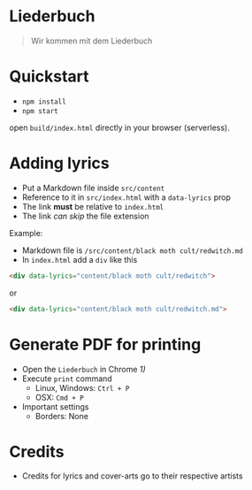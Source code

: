 # Liederbuch

> Wir kommen mit dem Liederbuch

# Quickstart

- `npm install`
- `npm start`

open `build/index.html` directly in your browser (serverless).

# Adding lyrics

- Put a Markdown file inside `src/content`
- Reference to it in `src/index.html` with a `data-lyrics` prop
- The link **must** be relative to `index.html`
- The link *can skip* the file extension

Example:

- Markdown file is `/src/content/black moth cult/redwitch.md`
- In `index.html` add a `div` like this

```html
<div data-lyrics="content/black moth cult/redwitch">
```

or

```html
<div data-lyrics="content/black moth cult/redwitch.md">
```

# Generate PDF for printing

- Open the `Liederbuch` in Chrome *1)*
- Execute `print` command
  - Linux, Windows: `Ctrl + P`
  - OSX: `Cmd + P`
- Important settings
  - Borders: None

# Credits

- Credits for lyrics and cover-arts go to their respective artists
